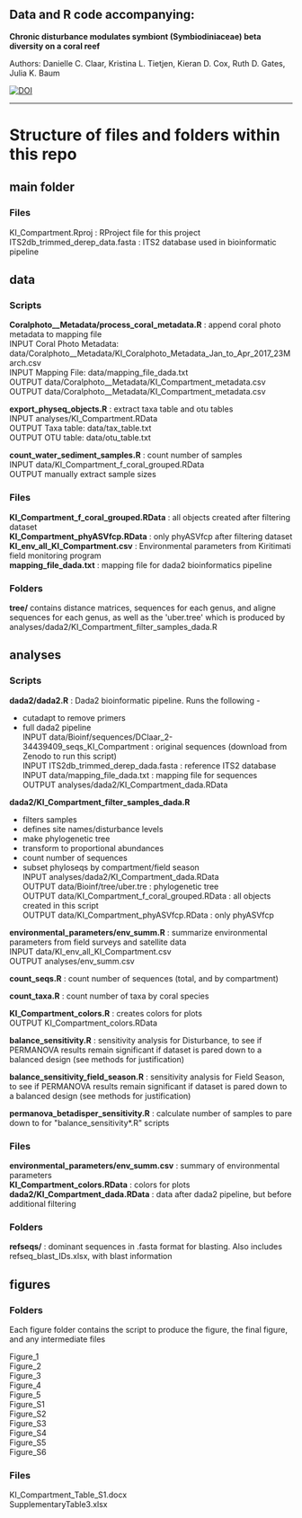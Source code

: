 
## Data and R code accompanying:  
  
**Chronic disturbance modulates symbiont (Symbiodiniaceae) beta diversity on a coral reef**  
  
Authors: Danielle C. Claar, Kristina L. Tietjen, Kieran D. Cox, Ruth D. Gates, Julia K. Baum

[![DOI](https://zenodo.org/badge/DOI/10.5281/zenodo.3678916.svg)](https://doi.org/10.5281/zenodo.3678916)

_______  


# Structure of files and folders within this repo 

## main folder

### Files
KI\_Compartment.Rproj : RProject file for this project  
ITS2db\_trimmed\_derep\_data.fasta : ITS2 database used in bioinformatic pipeline

## data

### Scripts

**Coralphoto\_\_Metadata/process\_coral\_metadata.R** : append coral photo metadata to mapping file  
INPUT Coral Photo Metadata: data/Coralphoto\_\_Metadata/KI\_Coralphoto\_Metadata\_Jan\_to\_Apr\_2017\_23March.csv  
INPUT Mapping File: data/mapping\_file\_dada.txt  
OUTPUT  data/Coralphoto\_\_Metadata/KI\_Compartment\_metadata.csv  
OUTPUT  data/Coralphoto\_\_Metadata/KI\_Compartment\_metadata.csv  

**export\_physeq\_objects.R** : extract taxa table and otu tables  
INPUT analyses/KI\_Compartment.RData  
OUTPUT Taxa table: data/tax\_table.txt  
OUTPUT OTU table: data/otu\_table.txt  

**count_water_sediment_samples.R** : count number of samples  
INPUT data/KI\_Compartment\_f\_coral_grouped.RData  
OUTPUT manually extract sample sizes  

### Files 
**KI\_Compartment\_f\_coral\_grouped.RData** : all objects created after filtering dataset  
**KI\_Compartment\_phyASVfcp.RData** : only phyASVfcp after filtering dataset  
**KI\_env\_all\_KI\_Compartment.csv** : Environmental parameters from Kiritimati field monitoring program  
**mapping\_file\_dada.txt** : mapping file for dada2 bioinformatics pipeline  

### Folders
**tree/** contains distance matrices, sequences for each genus, and aligne sequences for each genus, as well as the 'uber.tree' which is produced by analyses/dada2/KI\_Compartment\_filter\_samples\_dada.R  

## analyses

### Scripts

**dada2/dada2.R** : Dada2 bioinformatic pipeline. Runs the following -  
- cutadapt to remove primers  
- full dada2 pipeline  
INPUT data/Bioinf/sequences/DClaar\_2-34439409\_seqs\_KI\_Compartment : original sequences (download from Zenodo to run this script)  
INPUT ITS2db_trimmed_derep_dada.fasta : reference ITS2 database  
INPUT data/mapping_file_dada.txt : mapping file for sequences  
OUTPUT analyses/dada2/KI_Compartment_dada.RData  
  
**dada2/KI\_Compartment\_filter\_samples_dada.R**   
- filters samples  
- defines site names/disturbance levels  
- make phylogenetic tree  
- transform to proportional abundances  
- count number of sequences  
- subset phyloseqs by compartment/field season  
INPUT analyses/dada2/KI\_Compartment\_dada.RData  
OUTPUT data/Bioinf/tree/uber.tre : phylogenetic tree  
OUTPUT data/KI\_Compartment\_f\_coral_grouped.RData : all objects created in this script  
OUTPUT data/KI\_Compartment\_phyASVfcp.RData : only phyASVfcp  

**environmental\_parameters/env\_summ.R** : summarize environmental parameters from field surveys and satellite data  
INPUT data/KI\_env\_all\_KI\_Compartment.csv  
OUTPUT analyses/env\_summ.csv  

**count\_seqs.R** : count number of sequences (total, and by compartment)  

**count\_taxa.R** : count number of taxa by coral species  

**KI\_Compartment\_colors.R** : creates colors for plots  
OUTPUT KI\_Compartment\_colors.RData   

**balance\_sensitivity.R** : sensitivity analysis for Disturbance, to see if PERMANOVA results remain significant if dataset is pared down to a balanced design (see methods for justification)  

**balance\_sensitivity\_field\_season.R** : sensitivity analysis for Field Season, to see if PERMANOVA results remain significant if dataset is pared down to a balanced design (see methods for justification)

**permanova\_betadisper\_sensitivity.R** : calculate number of samples to pare down to for "balance\_sensitivity*.R" scripts

### Files

**environmental\_parameters/env\_summ.csv** : summary of environmental parameters  
**KI\_Compartment\_colors.RData** : colors for plots
**dada2/KI\_Compartment\_dada.RData** : data after dada2 pipeline, but before additional filtering

### Folders

**refseqs/** : dominant sequences in .fasta format for blasting. Also includes refseq\_blast\_IDs.xlsx, with blast information

## figures ##

### Folders  
Each figure folder contains the script to produce the figure, the final figure, and any intermediate files  

Figure\_1  
Figure\_2  
Figure\_3  
Figure\_4  
Figure\_5  
Figure\_S1  
Figure\_S2  
Figure\_S3  
Figure\_S4  
Figure\_S5  
Figure\_S6  

### Files  
KI\_Compartment\_Table\_S1.docx  
SupplementaryTable3.xlsx  
